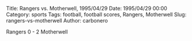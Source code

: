 Title: Rangers vs. Motherwell, 1995/04/29
Date: 1995/04/29 00:00
Category: sports
Tags: football, football scores, Rangers, Motherwell
Slug: rangers-vs-motherwell
Author: carbonero


Rangers 0 - 2 Motherwell
